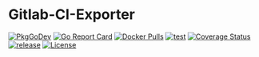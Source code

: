 # Gitlab-CI-Exporter

[![PkgGoDev](https://pkg.go.dev/badge/github.com/Helvethink/gitlab-ci-exporter)](https://pkg.go.dev/mod/github.com/Helvethink/gitlab-ci-exporter)
[![Go Report Card](https://goreportcard.com/badge/github.com/Helvethink/gitlab-ci-exporter)](https://goreportcard.com/report/github.com/Helvethink/gitlab-ci-exporter)
[![Docker Pulls](https://img.shields.io/docker/pulls/Helvethink/gitlab-ci-exporter.svg)](https://hub.docker.com/r/Helvethink/gitlab-ci-exporter/)
[![test](https://github.com/Helvethink/gitlab-ci-exporter/actions/workflows/go-test.yml/badge.svg)](https://github.com/Helvethink/gitlab-ci-exporter/actions/workflows/go-test.yml)
[![Coverage Status](https://coveralls.io/repos/github/Helvethink/gitlab-ci-exporter/badge.svg?branch=main)](https://coveralls.io/github/Helvethink/gitlab-ci-exporter?branch=main)
[![release](https://github.com/Helvethink/gitlab-ci-exporter/actions/workflows/release.yml/badge.svg)](https://github.com/Helvethink/gitlab-ci-exporter/actions/workflows/release.yml)
[![License](https://img.shields.io/badge/License-Apache%202.0-blue.svg)](https://coveralls.io/github/Helvethink/gitlab-ci-exporter/blob/main/LICENSE)
